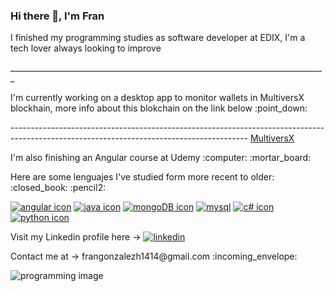 ### Hi there 👋, I'm Fran 
<p>I finished my programming studies as software developer at EDIX, I'm a tech lover always looking to improve </p>
_______________________________________________________________________________
<p></p>

 
<p></p><p>I'm currently working on a desktop app to monitor wallets in MultiversX blockhain, more info about this blokchain on the link below :point_down:</p>  

 ----------------------------------------------------------------------------------------------------------------------------------------- [MultiversX](https://multiversx.com/)
 <p>I'm also finishing an Angular course at Udemy :computer:  :mortar_board:</p>
 <p>Here are some lenguajes I've studied form more recent to older: :closed_book: :pencil2:</p>
 

[![angular icon](https://user-images.githubusercontent.com/79333745/217877273-06236da3-43b9-427d-9690-2be0189fe984.jpg)](https://angular.io/)
[![java icon](https://user-images.githubusercontent.com/79333745/171213675-830411cd-5d0e-489b-8514-e1359b32b278.jpg)](https://www.java.com/es/)
[![mongoDB icon](https://user-images.githubusercontent.com/79333745/217878524-861dfc37-8d3a-4b61-87ef-e737a231b9f5.jpg)](https://www.mongodb.com/es)
[![mysql](https://user-images.githubusercontent.com/79333745/171213680-716c0a9d-e9b4-415c-b514-df55dbdfc3aa.jpg)](https://www.mysql.com/)
[![c# icon](https://user-images.githubusercontent.com/79333745/171213648-bbf56ed7-63aa-4e48-8192-49f2708ea905.jpg)](https://docs.microsoft.com/en-us/dotnet/csharp/)
[![python icon](https://user-images.githubusercontent.com/79333745/171213682-a85a3138-dadf-4057-a754-3d04f72e3ca5.jpg)](https://www.python.org/)

Visit my Linkedin profile here -> [![linkedin](https://user-images.githubusercontent.com/79333745/171216353-31279b54-c653-4fd3-8448-b0849708908a.jpg)](https://www.linkedin.com/in/francisco-miguel-gonz%C3%A1lez-herrera-/)
<p>Contact me at -> frangonzalezh1414@gmail.com :incoming_envelope:</p>

![programming image](https://user-images.githubusercontent.com/79333745/171206277-f98f8d3c-95b8-463f-aee1-d2950bda8ee3.jpg)

